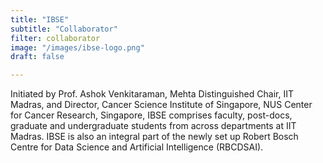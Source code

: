 ```yaml
---
title: "IBSE"
subtitle: "Collaborator"
filter: collaborator
image: "/images/ibse-logo.png"
draft: false

---
```


Initiated by Prof. Ashok Venkitaraman, Mehta Distinguished Chair, IIT Madras, and Director, Cancer Science Institute of Singapore, NUS Center for Cancer Research, Singapore, IBSE comprises faculty, post-docs, graduate and undergraduate students from across departments at IIT Madras. IBSE is also an integral part of the newly set up Robert Bosch Centre for Data Science and Artificial Intelligence (RBCDSAI). 